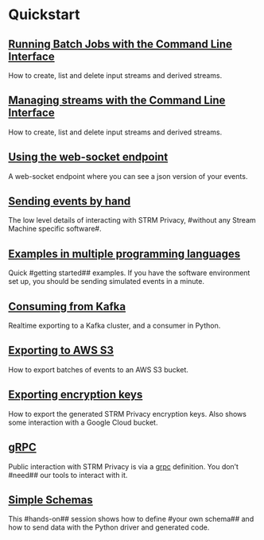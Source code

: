 # Quickstart

## [Running Batch Jobs with the Command Line Interface](/concepts/batch-jobs.md)

How to create, list and delete input streams and derived streams.

## [Managing streams with the Command Line Interface](/quickstart/creating-streams.md)

How to create, list and delete input streams and derived streams.

## [Using the web-socket endpoint](/quickstart/listen-web-socket.md)

A web-socket endpoint where you can see a json version of your events.

## [Sending events by hand](/quickstart/sending-curl.md)

The low level details of interacting with STRM Privacy, #without any
Stream Machine specific software#.

## [Examples in multiple programming languages](/quickstart/full-example.md)

Quick #getting started## examples. If you have the software environment
set up, you should be sending simulated events in a minute.

## [Consuming from Kafka](/quickstart/exporting-kafka.md)

Realtime exporting to a Kafka cluster, and a consumer in Python.

## [Exporting to AWS S3](/quickstart/receiving-s3.md)

How to export batches of events to an AWS S3 bucket.

## [Exporting encryption keys](/quickstart/exporting-keys.md)

How to export the generated STRM Privacy encryption keys. Also shows
some interaction with a Google Cloud bucket.

## [gRPC](/quickstart/grpc.md)

Public interaction with STRM Privacy is via a [grpc](https://grpc.io)
definition. You don’t #need## our tools to interact with it.

## [Simple Schemas](/quickstart/simple-schema.md)

This #hands-on## session shows how to define #your own schema## and how to
send data with the Python driver and generated code.
